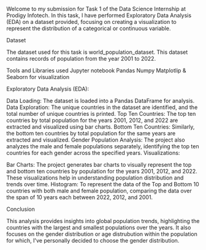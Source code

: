 Welcome to my submission for Task 1 of the Data Science Internship at Prodigy Infotech. In this task, I have performed Exploratory Data Analysis (EDA) on a dataset provided, focusing on creating a visualization to represent the distribution of a categorical or continuous variable.

Dataset

The dataset used for this task is world_population_dataset. This dataset contains records of population from the year 2001 to 2022.

Tools and Libraries used
Jupyter notebook
Pandas
Numpy
Matplotlip & Seaborn for visualization

Exploratory Data Analysis (EDA):

  Data Loading: The dataset is loaded into a Pandas DataFrame for analysis.
  Data Exploration: The unique countries in the dataset are identified, and the total number of unique countries is printed.
Top Ten Countries: The top ten countries by total population for the years 2001, 2012, and 2022 are extracted and visualized using bar charts.
Bottom Ten Countries: Similarly, the bottom ten countries by total population for the same years are extracted and visualized.
Gender Population Analysis: The project also analyzes the male and female populations separately, identifying the top ten countries for each gender across the specified years.
Visualizations:

Bar Charts: The project generates bar charts to visually represent the top and bottom ten countries by population for the years 2001, 2012, and 2022. These visualizations help in understanding population distribution and trends over time. Histogram: To represent the data of the Top and Bottom 10 countries with both male and female population, comparing the data over the span of 10 years each between 2022, 2012, and 2001.

Conclusion

This analysis provides insights into global population trends, highlighting the countries with the largest and smallest populations over the years. It also focuses on the gender distribution or age distrubution within the population for which, I've personally decided to choose the gender distribution.
